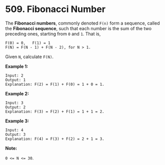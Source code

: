 # 509. Fibonacci Number

The __Fibonacci numbers__, commonly denoted `F(n)` form a sequence, called the
__Fibonacci sequence__, such that each number is the sum of the two preceding
ones, starting from `0` and `1`. That is,

```
F(0) = 0,   F(1) = 1
F(N) = F(N - 1) + F(N - 2), for N > 1.
```

Given `N`, calculate `F(N)`.

__Example 1:__

```
Input: 2
Output: 1
Explanation: F(2) = F(1) + F(0) = 1 + 0 = 1.
```

__Example 2:__

```
Input: 3
Output: 2
Explanation: F(3) = F(2) + F(1) = 1 + 1 = 2.
```

__Example 3:__

```
Input: 4
Output: 3
Explanation: F(4) = F(3) + F(2) = 2 + 1 = 3.
```

__Note:__

`0 <= N <= 30`.

